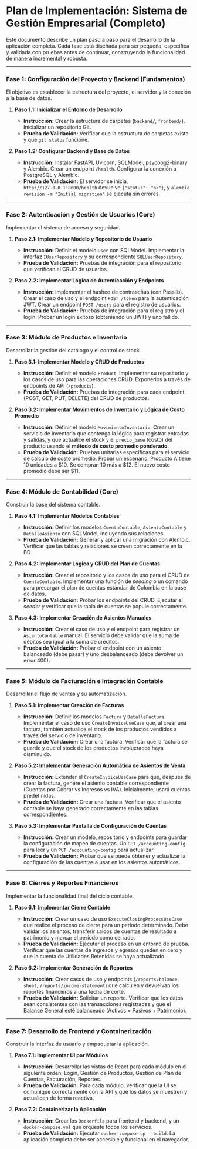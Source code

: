 # Plan de Implementación: Sistema de Gestión Empresarial (Completo)

Este documento describe un plan paso a paso para el desarrollo de la aplicación completa. Cada fase está diseñada para ser pequeña, específica y validada con pruebas antes de continuar, construyendo la funcionalidad de manera incremental y robusta.

---

### Fase 1: Configuración del Proyecto y Backend (Fundamentos)

El objetivo es establecer la estructura del proyecto, el servidor y la conexión a la base de datos.

1.  **Paso 1.1: Inicializar el Entorno de Desarrollo**
    -   **Instrucción:** Crear la estructura de carpetas (`backend/`, `frontend/`). Inicializar un repositorio Git.
    -   **Prueba de Validación:** Verificar que la estructura de carpetas exista y que `git status` funcione.

2.  **Paso 1.2: Configurar Backend y Base de Datos**
    -   **Instrucción:** Instalar FastAPI, Uvicorn, SQLModel, psycopg2-binary y Alembic. Crear un endpoint `/health`. Configurar la conexión a PostgreSQL y Alembic.
    -   **Prueba de Validación:** El servidor se inicia, `http://127.0.0.1:8000/health` devuelve `{"status": "ok"}`, y `alembic revision -m "Initial migration"` se ejecuta sin errores.

---

### Fase 2: Autenticación y Gestión de Usuarios (Core)

Implementar el sistema de acceso y seguridad.

1.  **Paso 2.1: Implementar Modelo y Repositorio de Usuario**
    -   **Instrucción:** Definir el modelo `User` con SQLModel. Implementar la interfaz `IUserRepository` y su correspondiente `SQLUserRepository`.
    -   **Prueba de Validación:** Pruebas de integración para el repositorio que verifican el CRUD de usuarios.

2.  **Paso 2.2: Implementar Lógica de Autenticación y Endpoints**
    -   **Instrucción:** Implementar el hasheo de contraseñas (con Passlib). Crear el caso de uso y el endpoint `POST /token` para la autenticación JWT. Crear un endpoint `POST /users` para el registro de usuarios.
    -   **Prueba de Validación:** Pruebas de integración para el registro y el login. Probar un login exitoso (obteniendo un JWT) y uno fallido.

---

### Fase 3: Módulo de Productos e Inventario

Desarrollar la gestión del catálogo y el control de stock.

1.  **Paso 3.1: Implementar Modelo y CRUD de Productos**
    -   **Instrucción:** Definir el modelo `Product`. Implementar su repositorio y los casos de uso para las operaciones CRUD. Exponerlos a través de endpoints de API (`/products`).
    -   **Prueba de Validación:** Pruebas de integración para cada endpoint (POST, GET, PUT, DELETE) del CRUD de productos.

2.  **Paso 3.2: Implementar Movimientos de Inventario y Lógica de Costo Promedio**
    -   **Instrucción:** Definir el modelo `MovimientoInventario`. Crear un servicio de inventario que contenga la lógica para registrar entradas y salidas, y que actualice el stock y el `precio_base` (costo) del producto usando el **método de costo promedio ponderado**.
    -   **Prueba de Validación:** Pruebas unitarias específicas para el servicio de cálculo de costo promedio. Probar un escenario: Producto A tiene 10 unidades a $10. Se compran 10 más a $12. El nuevo costo promedio debe ser $11.

---

### Fase 4: Módulo de Contabilidad (Core)

Construir la base del sistema contable.

1.  **Paso 4.1: Implementar Modelos Contables**
    -   **Instrucción:** Definir los modelos `CuentaContable`, `AsientoContable` y `DetalleAsiento` con SQLModel, incluyendo sus relaciones.
    -   **Prueba de Validación:** Generar y aplicar una migración con Alembic. Verificar que las tablas y relaciones se creen correctamente en la BD.

2.  **Paso 4.2: Implementar Lógica y CRUD del Plan de Cuentas**
    -   **Instrucción:** Crear el repositorio y los casos de uso para el CRUD de `CuentaContable`. Implementar una función de *seeding* o un comando para precargar el plan de cuentas estándar de Colombia en la base de datos.
    -   **Prueba de Validación:** Probar los endpoints del CRUD. Ejecutar el *seeder* y verificar que la tabla de cuentas se popule correctamente.

3.  **Paso 4.3: Implementar Creación de Asientos Manuales**
    -   **Instrucción:** Crear el caso de uso y el endpoint para registrar un `AsientoContable` manual. El servicio debe validar que la suma de débitos sea igual a la suma de créditos.
    -   **Prueba de Validación:** Probar el endpoint con un asiento balanceado (debe pasar) y uno desbalanceado (debe devolver un error 400).

---

### Fase 5: Módulo de Facturación e Integración Contable

Desarrollar el flujo de ventas y su automatización.

1.  **Paso 5.1: Implementar Creación de Facturas**
    -   **Instrucción:** Definir los modelos `Factura` y `DetalleFactura`. Implementar el caso de uso `CreateInvoiceUseCase` que, al crear una factura, también actualice el stock de los productos vendidos a través del servicio de inventario.
    -   **Prueba de Validación:** Crear una factura. Verificar que la factura se guarde y que el stock de los productos involucrados haya disminuido.

2.  **Paso 5.2: Implementar Generación Automática de Asientos de Venta**
    -   **Instrucción:** Extender el `CreateInvoiceUseCase` para que, después de crear la factura, genere el asiento contable correspondiente (Cuentas por Cobrar vs Ingresos vs IVA). Inicialmente, usará cuentas predefinidas.
    -   **Prueba de Validación:** Crear una factura. Verificar que el asiento contable se haya generado correctamente en las tablas correspondientes.

3.  **Paso 5.3: Implementar Pantalla de Configuración de Cuentas**
    -   **Instrucción:** Crear un modelo, repositorio y endpoints para guardar la configuración de mapeo de cuentas. Un `GET /accounting-config` para leer y un `PUT /accounting-config` para actualizar.
    -   **Prueba de Validación:** Probar que se puede obtener y actualizar la configuración de las cuentas a usar en los asientos automáticos.

---

### Fase 6: Cierres y Reportes Financieros

Implementar la funcionalidad final del ciclo contable.

1.  **Paso 6.1: Implementar Cierre Contable**
    -   **Instrucción:** Crear un caso de uso `ExecuteClosingProcessUseCase` que realice el proceso de cierre para un período determinado. Debe validar los asientos, transferir saldos de cuentas de resultado a patrimonio y marcar el período como cerrado.
    -   **Prueba de Validación:** Ejecutar el proceso en un entorno de prueba. Verificar que las cuentas de ingresos y egresos queden en cero y que la cuenta de Utilidades Retenidas se haya actualizado.

2.  **Paso 6.2: Implementar Generación de Reportes**
    -   **Instrucción:** Crear casos de uso y endpoints (`/reports/balance-sheet`, `/reports/income-statement`) que calculen y devuelvan los reportes financieros a una fecha de corte.
    -   **Prueba de Validación:** Solicitar un reporte. Verificar que los datos sean consistentes con las transacciones registradas y que el Balance General esté balanceado (Activos = Pasivos + Patrimonio).

---

### Fase 7: Desarrollo de Frontend y Containerización

Construir la interfaz de usuario y empaquetar la aplicación.

1.  **Paso 7.1: Implementar UI por Módulos**
    -   **Instrucción:** Desarrollar las vistas de React para cada módulo en el siguiente orden: Login, Gestión de Productos, Gestión de Plan de Cuentas, Facturación, Reportes.
    -   **Prueba de Validación:** Para cada módulo, verificar que la UI se comunique correctamente con la API y que los datos se muestren y actualicen de forma reactiva.

2.  **Paso 7.2: Containerizar la Aplicación**
    -   **Instrucción:** Crear los `Dockerfile` para frontend y backend, y un `docker-compose.yml` que orqueste todos los servicios.
    -   **Prueba de Validación:** Ejecutar `docker-compose up --build`. La aplicación completa debe ser accesible y funcional en el navegador. 